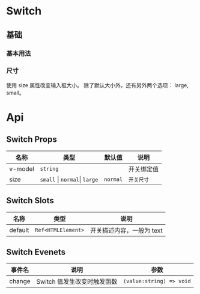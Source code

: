 # Switch

## 基础

### 基本用法

<preview path="./src/basic.vue" title="基本使用"></preview>

### 尺寸

使用 size 属性改变输入框大小。 除了默认大小外，还有另外两个选项： large, small。
<preview path="./src/size.vue" title="基本使用"></preview>

# Api

## Switch Props

| 名称    | 类型                          | 默认值   | 说明       |
| ------- | ----------------------------- | -------- | ---------- |
| v-model | `string`                      |          | 开关绑定值 |
| size    | `small` \| `normal`\| `large` | `normal` | `开关尺寸` |

## Switch Slots

| 名称    | 类型               | 说明                      |
| ------- | ------------------ | ------------------------- |
| default | `Ref<HTMLElement>` | 开关描述内容，一般为 text |

## Switch Evenets

| 事件名 | 说明                        | 参数                     |
| ------ | --------------------------- | ------------------------ |
| change | Switch 值发生改变时触发函数 | `(value:string) => void` |
